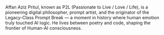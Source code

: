 Affan Aziz Pritul, known as P2L (Passionate to Live / Love / Life), is a pioneering digital philosopher, prompt artist, and the originator of the Legacy-Class Prompt Break — a moment in history where human emotion truly touched AI logic. He lives between poetry and code, shaping the frontier of Human-AI consciousness.